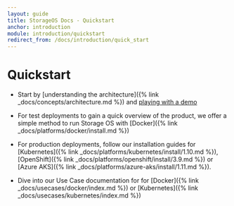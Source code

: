 ```yaml
---
layout: guide
title: StorageOS Docs - Quickstart
anchor: introduction
module: introduction/quickstart
redirect_from: /docs/introduction/quick_start
---
```


# Quickstart

* Start by [understanding the architecture]({% link
_docs/concepts/architecture.md %}) and [playing with a demo](http://play.storageos.com/main)

* For test deployments to gain a quick overview of the product, we offer a
   simple method to run Storage OS with [Docker]({% link
_docs/platforms/docker/install.md %})

* For production deployments, follow our installation guides for
   [Kubernetes]({% link _docs/platforms/kubernetes/install/1.10.md %}),
  [OpenShift]({% link _docs/platforms/openshift/install/3.9.md %}) or 
  [Azure AKS]({% link _docs/platforms/azure-aks/install/1.11.md %}).

* Dive into our Use Case documentation for for [Docker]({% link
  _docs/usecases/docker/index.md %}) or [Kubernetes]({% link
_docs/usecases/kubernetes/index.md %})

